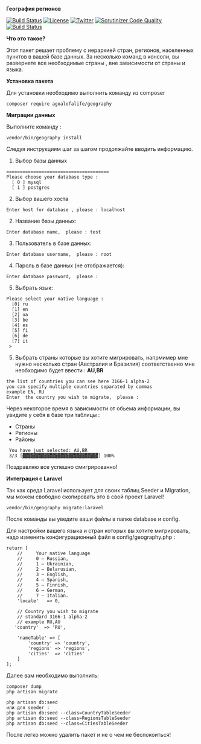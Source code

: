 
**География регионов**

[![Build Status](https://travis-ci.org/agoalofalife/geography.svg?branch=master)](https://travis-ci.org/agoalofalife/geography)  [![License](https://poser.pugx.org/agoalofalife/geography/license)](https://packagist.org/packages/agoalofalife/geography)  [![Twitter](https://img.shields.io/twitter/url/https/github.com/agoalofalife/geography.svg?style=social&style=plastic)](https://twitter.com/intent/tweet?text=Wow:&url=%5Bobject%20Object%5D)  [![Scrutinizer Code Quality](https://scrutinizer-ci.com/g/agoalofalife/geography/badges/quality-score.png?b=master)](https://scrutinizer-ci.com/g/agoalofalife/geography/?branch=master) [![Build Status](https://scrutinizer-ci.com/g/agoalofalife/geography/badges/build.png?b=master)](https://scrutinizer-ci.com/g/agoalofalife/geography/build-status/master)

**Что это такое?**

Этот пакет решает проблему с иерархией стран, регионов, населенных пунктов в вашей базе данных.
За несколько команд в консоли, вы развернете все необходимые страны , вне зависимости от страны и языка.

**Установка пакета**

Для установки необходимо выполнить команду из composer

    
    composer require agoalofalife/geography

    
**Миграции данных**

Выполните команду   :

   ``` 
   vendor/bin/geography install
   ```
    
Следуя инструкциям шаг за шагом продолжайте вводить информацию.

 1. Выбор базы данных
 
```
======================================
Please choose your database type :
  [ 0 ] mysql
  [ 1 ] postgres
```

 2. Выбор вашего хоста
 
 ```
Enter host for database , please : localhost
```

 2. Название базы данных:
 ```
 Enter database name,  please : test
 ```
  3. Пользователь в базе данных:
 ```
 Enter database username,  please : root
```
 4. Пароль в базе данных (не отображается):
 ```
 Enter database password,  please : 
```
 5. Выбрать язык:
```
Please select your native language :
  [0] ru
  [1] en
  [2] ua
  [3] be
  [4] es
  [5] fi
  [6] de
  [7] it
 > 
```
 5. Выбрать страны которые вы хотите мигрировать, напрмимер мне нужно несколько стран (Австралия и Бразилия) 
   соответственно мне необходимо будет ввести : **AU,BR**
 ```
the list of countries you can see here 3166-1 alpha-2
you can specify multiple countries separated by commas
example EN, RU
Enter  the country you wish to migrate,  please : 
```
Через некоторое время в зависимости от обьема информации, вы увидите у себя в базе три таблицы : 
 - Страны
 - Регионы
 - Районы
 
```
 You have just selected: AU,BR 
 3/3 [▓▓▓▓▓▓▓▓▓▓▓▓▓▓▓▓▓▓▓▓▓▓▓▓▓▓▓▓] 100%
```
Поздравляю все успешно смигрированно!

**Интеграция с Laravel**

 Так как среда Laravel использует для своих таблиц Seeder и Migration, мы можем свободно скопировать это в свой проект Laravel!
  
 ```
 vendor/bin/geography migrate:laravel  
 ```
 После команды вы уведите ваши файлы  в папке database и config.
 
 Для настройки вашего языка и стран которых вы хотите мигрировать, надо изменить конфигурационный файл в config/geography.php :
 ```
 return [
     //     Your native language
     //     0 — Russian,
     //     1 — Ukrainian,
     //     2 — Belarusian,
     //     3 — English,
     //     4 — Spanish,
     //     5 — Finnish,
     //     6 — German,
     //     7 — Italian.
     'locale'   => 0,

     // Country you wish to migrate
     // standard 3166-1 alpha-2
     // example RU,AU
    'country'  => 'RU',
    
     'nameTable' => [
         'country' => 'country',
         'regions' => 'regions',
         'cities'  => 'cities'
     ]
];
 ```
Далее вам необходимо выполнить:
 ```
 composer dump
 php artisan migrate
 
 php artisan db:seed
 или для seeder :
 php artisan db:seed --class=CountryTableSeeder
 php artisan db:seed --class=RegionsTableSeeder
 php artisan db:seed --class=CitiesTableSeeder
 ```
 
 После легко можно удалить пакет и не о чем не беспокоиться!
